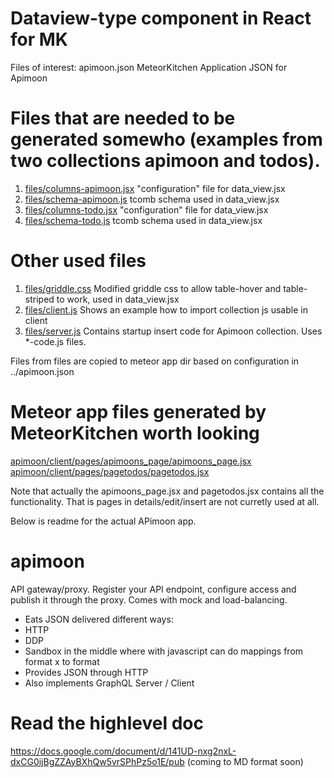 # Dataview-type component in React for MK

Files of interest:
apimoon.json               MeteorKitchen Application JSON for Apimoon 
# Files that are needed to be generated somewho (examples from two collections apimoon and todos).
1. [files/columns-apimoon.jsx](files/columns-apimoon.jsx)  "configuration" file for data_view.jsx
2. [files/schema-apimoon.js](files/schema-apimoon.js)    tcomb schema used in data_view.jsx
3. [files/columns-todo.jsx](files/columns-todo.jsx)     "configuration" file for data_view.jsx
4. [files/schema-todo.js](files/schema-todo.js)       tcomb schema used in data_view.jsx
# Other used files
1. [files/griddle.css](files/griddle.css)          Modified griddle css to allow table-hover and table-striped to work, used in data_view.jsx
2. [files/client.js](files/client.js)            Shows an example how to import collection js usable in client
3. [files/server.js](files/server.js)            Contains startup insert code for Apimoon collection. Uses *-code.js files.

Files from files are copied to meteor app dir based on configuration in ../apimoon.json

# Meteor app files generated by MeteorKitchen worth looking
[apimoon/client/pages/apimoons_page/apimoons_page.jsx](apimoon/client/pages/apimoons_page/apimoons_page.jsx)
[apimoon/client/pages/pagetodos/pagetodos.jsx](apimoon/client/pages/pagetodos/pagetodos.jsx)

Note that actually the apimoons_page.jsx and pagetodos.jsx contains all the functionality. That is pages in details/edit/insert are not curretly used at all.



Below is readme for the actual APimoon app.
# apimoon
API gateway/proxy. Register your API endpoint, configure access and publish it through the proxy. Comes with mock and load-balancing. 

- Eats JSON delivered different ways:
- HTTP
- DDP
- Sandbox in the middle where with javascript can do mappings from format x to format
- Provides JSON through HTTP
- Also implements GraphQL Server / Client


# Read the highlevel doc
 https://docs.google.com/document/d/141UD-nxg2nxL-dxCG0ijBgZZAyBXhQw5vrSPhPz5o1E/pub
 (coming to MD format soon)
